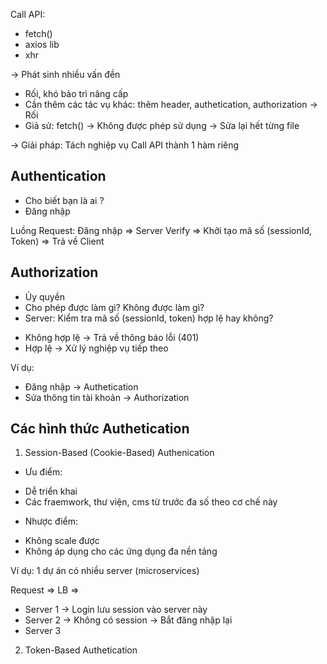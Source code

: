 Call API:

-  fetch()
-  axios lib
-  xhr

-> Phát sinh nhiều vấn đền

-  Rối, khó bảo trì nâng cấp
-  Cần thêm các tác vụ khác: thêm header, authetication, authorization -> Rối
-  Giả sử: fetch() -> Không được phép sử dụng -> Sửa lại hết từng file

-> Giải pháp: Tách nghiệp vụ Call API thành 1 hàm riêng

## Authentication

-  Cho biết bạn là ai ?
-  Đăng nhập

Luồng Request: Đăng nhập => Server Verify => Khởi tạo mã số (sessionId, Token) => Trả về Client

## Authorization

-  Ủy quyền
-  Cho phép được làm gì? Không được làm gì?
-  Server: Kiểm tra mã số (sessionId, token) hợp lệ hay không?

*  Không hợp lệ -> Trả về thông báo lỗi (401)
*  Hợp lệ -> Xử lý nghiệp vụ tiếp theo

Ví dụ:

-  Đăng nhập -> Authetication
-  Sửa thông tin tài khoản -> Authorization

## Các hình thức Authetication

1. Session-Based (Cookie-Based) Authenication

-  Ưu điểm:

*  Dễ triển khai
*  Các fraemwork, thư viện, cms từ trước đa số theo cơ chế này

-  Nhược điểm:

*  Không scale được
*  Không áp dụng cho các ứng dụng đa nền tảng

Ví dụ: 1 dự án có nhiều server (microservices)

Request => LB =>

-  Server 1 -> Login lưu session vào server này
-  Server 2 -> Không có session -> Bắt đăng nhập lại
-  Server 3

2. Token-Based Authetication
